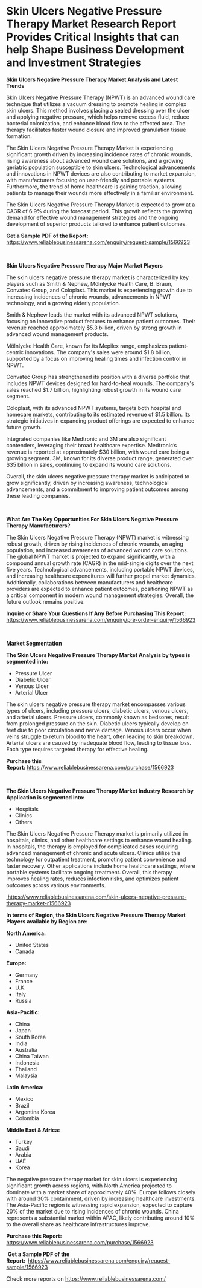 <p><h1>Skin Ulcers Negative Pressure Therapy Market Research Report Provides Critical Insights that can help Shape Business Development and Investment Strategies</h1></p><p><strong>Skin Ulcers Negative Pressure Therapy Market Analysis and Latest Trends</strong></p>
<p><p>Skin Ulcers Negative Pressure Therapy (NPWT) is an advanced wound care technique that utilizes a vacuum dressing to promote healing in complex skin ulcers. This method involves placing a sealed dressing over the ulcer and applying negative pressure, which helps remove excess fluid, reduce bacterial colonization, and enhance blood flow to the affected area. The therapy facilitates faster wound closure and improved granulation tissue formation.</p><p>The Skin Ulcers Negative Pressure Therapy Market is experiencing significant growth driven by increasing incidence rates of chronic wounds, rising awareness about advanced wound care solutions, and a growing geriatric population susceptible to skin ulcers. Technological advancements and innovations in NPWT devices are also contributing to market expansion, with manufacturers focusing on user-friendly and portable systems. Furthermore, the trend of home healthcare is gaining traction, allowing patients to manage their wounds more effectively in a familiar environment.</p><p>The Skin Ulcers Negative Pressure Therapy Market is expected to grow at a CAGR of 6.9% during the forecast period. This growth reflects the growing demand for effective wound management strategies and the ongoing development of superior products tailored to enhance patient outcomes.</p></p>
<p><strong>Get a Sample PDF of the Report:&nbsp;</strong> <a href="https://www.reliablebusinessarena.com/enquiry/request-sample/1566923?utm_campaign=3266&utm_medium=2&utm_source=Github&utm_content=ia&utm_term=22032025&utm_id=skin-ulcers-negative-pressure-therapy">https://www.reliablebusinessarena.com/enquiry/request-sample/1566923</a></p>
<p>&nbsp;</p>
<p><strong>Skin Ulcers Negative Pressure Therapy Major Market Players</strong></p>
<p><p>The skin ulcers negative pressure therapy market is characterized by key players such as Smith & Nephew, Mölnlycke Health Care, B. Braun, Convatec Group, and Coloplast. This market is experiencing growth due to increasing incidences of chronic wounds, advancements in NPWT technology, and a growing elderly population.</p><p>Smith & Nephew leads the market with its advanced NPWT solutions, focusing on innovative product features to enhance patient outcomes. Their revenue reached approximately $5.3 billion, driven by strong growth in advanced wound management products.</p><p>Mölnlycke Health Care, known for its Mepilex range, emphasizes patient-centric innovations. The company's sales were around $1.8 billion, supported by a focus on improving healing times and infection control in NPWT.</p><p>Convatec Group has strengthened its position with a diverse portfolio that includes NPWT devices designed for hard-to-heal wounds. The company's sales reached $1.7 billion, highlighting robust growth in its wound care segment.</p><p>Coloplast, with its advanced NPWT systems, targets both hospital and homecare markets, contributing to its estimated revenue of $1.5 billion. Its strategic initiatives in expanding product offerings are expected to enhance future growth.</p><p>Integrated companies like Medtronic and 3M are also significant contenders, leveraging their broad healthcare expertise. Medtronic’s revenue is reported at approximately $30 billion, with wound care being a growing segment. 3M, known for its diverse product range, generated over $35 billion in sales, continuing to expand its wound care solutions.</p><p>Overall, the skin ulcers negative pressure therapy market is anticipated to grow significantly, driven by increasing awareness, technological advancements, and a commitment to improving patient outcomes among these leading companies.</p></p>
<p>&nbsp;</p>
<p><strong>What Are The Key Opportunities For Skin Ulcers Negative Pressure Therapy Manufacturers?</strong></p>
<p><p>The Skin Ulcers Negative Pressure Therapy (NPWT) market is witnessing robust growth, driven by rising incidences of chronic wounds, an aging population, and increased awareness of advanced wound care solutions. The global NPWT market is projected to expand significantly, with a compound annual growth rate (CAGR) in the mid-single digits over the next five years. Technological advancements, including portable NPWT devices, and increasing healthcare expenditures will further propel market dynamics. Additionally, collaborations between manufacturers and healthcare providers are expected to enhance patient outcomes, positioning NPWT as a critical component in modern wound management strategies. Overall, the future outlook remains positive.</p></p>
<p><strong>Inquire or Share Your Questions If Any Before Purchasing This Report:</strong> <a href="https://www.reliablebusinessarena.com/enquiry/pre-order-enquiry/1566923?utm_campaign=3266&utm_medium=2&utm_source=Github&utm_content=ia&utm_term=22032025&utm_id=skin-ulcers-negative-pressure-therapy">https://www.reliablebusinessarena.com/enquiry/pre-order-enquiry/1566923</a></p>
<p>&nbsp;</p>
<p><strong>Market Segmentation</strong></p>
<p><strong>The Skin Ulcers Negative Pressure Therapy Market Analysis by types is segmented into:</strong></p>
<p><ul><li>Pressure Ulcer</li><li>Diabetic Ulcer</li><li>Venous Ulcer</li><li>Arterial Ulcer</li></ul></p>
<p><p>The skin ulcers negative pressure therapy market encompasses various types of ulcers, including pressure ulcers, diabetic ulcers, venous ulcers, and arterial ulcers. Pressure ulcers, commonly known as bedsores, result from prolonged pressure on the skin. Diabetic ulcers typically develop on feet due to poor circulation and nerve damage. Venous ulcers occur when veins struggle to return blood to the heart, often leading to skin breakdown. Arterial ulcers are caused by inadequate blood flow, leading to tissue loss. Each type requires targeted therapy for effective healing.</p></p>
<p><strong>Purchase this Report:&nbsp;</strong><a href="https://www.reliablebusinessarena.com/purchase/1566923?utm_campaign=3266&utm_medium=2&utm_source=Github&utm_content=ia&utm_term=22032025&utm_id=skin-ulcers-negative-pressure-therapy">https://www.reliablebusinessarena.com/purchase/1566923</a></p>
<p>&nbsp;</p>
<p><strong>The Skin Ulcers Negative Pressure Therapy Market Industry Research by Application is segmented into:</strong></p>
<p><ul><li>Hospitals</li><li>Clinics</li><li>Others</li></ul></p>
<p><p>The Skin Ulcers Negative Pressure Therapy market is primarily utilized in hospitals, clinics, and other healthcare settings to enhance wound healing. In hospitals, the therapy is employed for complicated cases requiring advanced management of chronic and acute ulcers. Clinics utilize this technology for outpatient treatment, promoting patient convenience and faster recovery. Other applications include home healthcare settings, where portable systems facilitate ongoing treatment. Overall, this therapy improves healing rates, reduces infection risks, and optimizes patient outcomes across various environments.</p></p>
<p><a href="https://www.reliablebusinessarena.com/skin-ulcers-negative-pressure-therapy-market-r1566923?utm_campaign=3266&utm_medium=2&utm_source=Github&utm_content=ia&utm_term=22032025&utm_id=skin-ulcers-negative-pressure-therapy">&nbsp;https://www.reliablebusinessarena.com/skin-ulcers-negative-pressure-therapy-market-r1566923</a></p>
<p><strong>In terms of Region, the Skin Ulcers Negative Pressure Therapy Market Players available by Region are:</strong></p>
<p>
    <p> <strong> North America: </strong>
        <ul>
            <li>United States</li>
            <li>Canada</li>
        </ul>
        </p> 
    <p> <strong> Europe: </strong>
        <ul>
            <li>Germany</li>
            <li>France</li>
            <li>U.K.</li>
            <li>Italy</li>
            <li>Russia</li>
        </ul>
        </p> 
    <p> <strong> Asia-Pacific: </strong>
        <ul>
            <li>China</li>
            <li>Japan</li>
            <li>South Korea</li>
            <li>India</li>
            <li>Australia</li>
            <li>China Taiwan</li>
            <li>Indonesia</li>
            <li>Thailand</li>
            <li>Malaysia</li>
        </ul>
        </p> 
    <p> <strong> Latin America: </strong>
        <ul>
            <li>Mexico</li>
            <li>Brazil</li>
            <li>Argentina Korea</li>
            <li>Colombia</li>
        </ul>
        </p> 
    <p> <strong> Middle East & Africa: </strong>
        <ul>
            <li>Turkey</li>
            <li>Saudi</li>
            <li>Arabia</li>
            <li>UAE</li>
            <li>Korea</li>
        </ul>
    </p>
    </p>
<p><p>The negative pressure therapy market for skin ulcers is experiencing significant growth across regions, with North America projected to dominate with a market share of approximately 40%. Europe follows closely with around 30% containment, driven by increasing healthcare investments. The Asia-Pacific region is witnessing rapid expansion, expected to capture 20% of the market due to rising incidences of chronic wounds. China represents a substantial market within APAC, likely contributing around 10% to the overall share as healthcare infrastructures improve.</p></p>
<p><strong>Purchase this Report: </strong><a href="https://www.reliablebusinessarena.com/purchase/1566923?utm_campaign=3266&utm_medium=2&utm_source=Github&utm_content=ia&utm_term=22032025&utm_id=skin-ulcers-negative-pressure-therapy">https://www.reliablebusinessarena.com/purchase/1566923</a></p>
<p>&nbsp;<strong>Get a Sample PDF of the Report:&nbsp;&nbsp;</strong><a href="https://www.reliablebusinessarena.com/enquiry/request-sample/1566923?utm_campaign=3266&utm_medium=2&utm_source=Github&utm_content=ia&utm_term=22032025&utm_id=skin-ulcers-negative-pressure-therapy">https://www.reliablebusinessarena.com/enquiry/request-sample/1566923</a></p>
<p><strong></strong></p>
<p>Check more reports on <a href="https://www.reliablebusinessarena.com/?utm_campaign=3266&utm_medium=2&utm_source=Github&utm_content=ia&utm_term=22032025&utm_id=skin-ulcers-negative-pressure-therapy">https://www.reliablebusinessarena.com/</a></p>